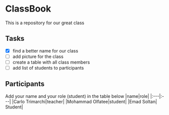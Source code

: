 # ClassBook

This is a repository for our great class

## Tasks

- [X] find a better name for our class
- [ ] add picture for the class
- [ ] create a table with all class members
- [ ] add list of students to participants

## Participants

Add your name and your role (student) in the table below
|name|role|
|:---|:---|
|Carlo Trimarchi|teacher|
|Mohammad Olfatee|student|
|Emad Soltan| Student|
